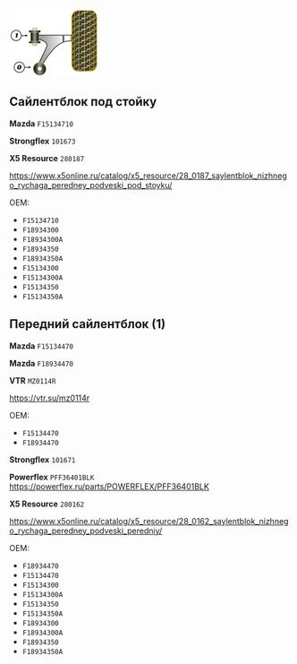 ![alt text](img/Powerflex.png)

## Сайлентблок под стойку

__Mazda__ `F15134710`

__Strongflex__ `101673`

__X5 Resource__ `280187`

https://www.x5online.ru/catalog/x5_resource/28_0187_saylentblok_nizhnego_rychaga_peredney_podveski_pod_stoyku/

OEM:

- `F15134710`
- `F18934300`
- `F18934300A`
- `F18934350`
- `F18934350A`
- `F15134300`
- `F15134300A`
- `F15134350`
- `F15134350A`

## Передний сайлентблок (1)

__Mazda__ `F15134470`

__Mazda__ `F18934470`

__VTR__ `MZ0114R`

https://vtr.su/mz0114r

OEM:

- `F15134470`
- `F18934470`

__Strongflex__ `101671`

__Powerflex__ `PFF36401BLK` https://powerflex.ru/parts/POWERFLEX/PFF36401BLK

__X5 Resource__ `280162`

https://www.x5online.ru/catalog/x5_resource/28_0162_saylentblok_nizhnego_rychaga_peredney_podveski_peredniy/

OEM:

- `F18934470`
- `F15134470`
- `F15134300`
- `F15134300A`
- `F15134350`
- `F15134350A`
- `F18934300`
- `F18934300A`
- `F18934350`
- `F18934350A`